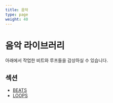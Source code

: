 ```yaml
---
title: 음악
type: page
weight: 40
---
```


# 음악 라이브러리

아래에서 작업한 비트와 루프들을 감상하실 수 있습니다.

## 섹션

- [BEATS](/ko/music/beats/)
- [LOOPS](/ko/music/loops/)